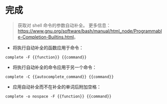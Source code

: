 # 完成

> 获取对 shell 命令的参数自动补全。
> 更多信息：<https://www.gnu.org/software/bash/manual/html_node/Programmable-Completion-Builtins.html>。

- 将执行自动补全的函数应用于命令：

`complete -F {{function}} {{command}}`

- 将执行自动补全的命令应用于另一个命令：

`complete -C {{autocomplete_command}} {{command}}`

- 应用自动补全而不在补全的单词后附加空格：

`complete -o nospace -F {{function}} {{command}}`